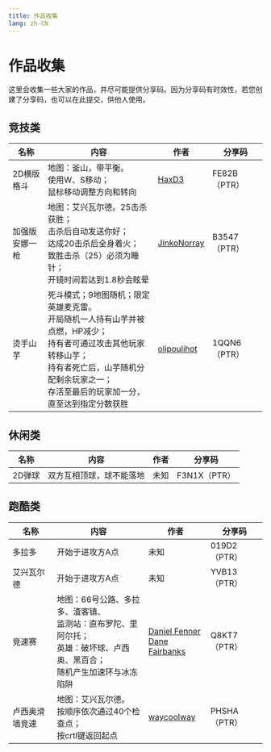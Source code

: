 ```yaml
---
title: 作品收集
lang: zh-CN
---
```


# 作品收集

这里会收集一些大家的作品，并尽可能提供分享码。因为分享码有时效性，若您创建了分享码，也可以在此提交，供他人使用。

## 竞技类

| 名称 | 内容 | 作者 | 分享码 |
| --- | ---- | --- | ----- |
| 2D横版格斗 | 地图：釜山，带平衡。<br>使用W、S移动；<br>鼠标移动调整方向和转向 | [HaxD3](https://www.reddit.com/user/HaxD3) | FE82B（PTR） |
| 加强版<br>安娜一枪 | 地图：艾兴瓦尔德。25击杀获胜；<br>击杀后自动发送你好；<br>达成20击杀后全身着火；<br>致胜击杀（25）必须为睡针；<br>开镜时间若达到1.8秒会眩晕 | [JinkoNorray](https://www.reddit.com/user/JinkoNorray) | B3547（PTR） |
| 烫手山芋 | 死斗模式；9地图随机；限定英雄麦克雷。<br>开局随机一人持有山芋并被点燃，HP减少；<br>持有者可通过攻击其他玩家转移山芋；<br>持有者死亡后，山芋随机分配剩余玩家之一；<br>存活至最后的玩家加一分，直至达到指定分数获胜| [olipoulihot](https://www.reddit.com/user/olipoulihot) | 1QQN6（PTR） |

## 休闲类

| 名称 | 内容 | 作者 | 分享码 |
| --- | ---- | --- | ----- |
| 2D弹球 | 双方互相顶球，球不能落地 | 未知 | F3N1X（PTR） |

## 跑酷类

| 名称 | 内容 | 作者 | 分享码 |
| --- | ---- | --- | ----- |
| 多拉多 | 开始于进攻方A点 | 未知 | 019D2（PTR） |
| 艾兴瓦尔德 | 开始于进攻方A点 | 未知 | YVB13（PTR） |
| 竞速赛 | 地图：66号公路、多拉多、渣客镇、<br>监测站：直布罗陀、里阿尔托；<br>英雄：破坏球、卢西奥、黑百合；<br>随机产生加速环与冰冻陷阱 | [Daniel Fenner](https://twitter.com/DanielFenner) <br> [Dane Fairbanks](https://twitter.com/danefairbanks) | Q8KT7（PTR） |
| 卢西奥滑墙竞速 | 地图：艾兴瓦尔德。<br>按顺序依次通过40个检查点；<br>按crtl键返回起点 | [waycoolway](https://www.reddit.com/user/waycoolway) | PHSHA（PTR） |
